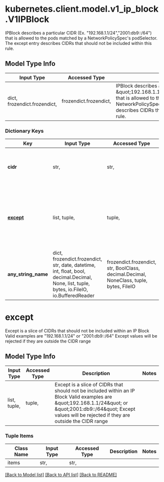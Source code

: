 # kubernetes.client.model.v1_ip_block.V1IPBlock

IPBlock describes a particular CIDR (Ex. \"192.168.1.1/24\",\"2001:db9::/64\") that is allowed to the pods matched by a NetworkPolicySpec's podSelector. The except entry describes CIDRs that should not be included within this rule.

## Model Type Info
Input Type | Accessed Type | Description | Notes
------------ | ------------- | ------------- | -------------
dict, frozendict.frozendict,  | frozendict.frozendict,  | IPBlock describes a particular CIDR (Ex. \&quot;192.168.1.1/24\&quot;,\&quot;2001:db9::/64\&quot;) that is allowed to the pods matched by a NetworkPolicySpec&#x27;s podSelector. The except entry describes CIDRs that should not be included within this rule. | 

### Dictionary Keys
Key | Input Type | Accessed Type | Description | Notes
------------ | ------------- | ------------- | ------------- | -------------
**cidr** | str,  | str,  | CIDR is a string representing the IP Block Valid examples are \&quot;192.168.1.1/24\&quot; or \&quot;2001:db9::/64\&quot; | 
**[except](#except)** | list, tuple,  | tuple,  | Except is a slice of CIDRs that should not be included within an IP Block Valid examples are \&quot;192.168.1.1/24\&quot; or \&quot;2001:db9::/64\&quot; Except values will be rejected if they are outside the CIDR range | [optional] 
**any_string_name** | dict, frozendict.frozendict, str, date, datetime, int, float, bool, decimal.Decimal, None, list, tuple, bytes, io.FileIO, io.BufferedReader | frozendict.frozendict, str, BoolClass, decimal.Decimal, NoneClass, tuple, bytes, FileIO | any string name can be used but the value must be the correct type | [optional]

# except

Except is a slice of CIDRs that should not be included within an IP Block Valid examples are \"192.168.1.1/24\" or \"2001:db9::/64\" Except values will be rejected if they are outside the CIDR range

## Model Type Info
Input Type | Accessed Type | Description | Notes
------------ | ------------- | ------------- | -------------
list, tuple,  | tuple,  | Except is a slice of CIDRs that should not be included within an IP Block Valid examples are \&quot;192.168.1.1/24\&quot; or \&quot;2001:db9::/64\&quot; Except values will be rejected if they are outside the CIDR range | 

### Tuple Items
Class Name | Input Type | Accessed Type | Description | Notes
------------- | ------------- | ------------- | ------------- | -------------
items | str,  | str,  |  | 

[[Back to Model list]](../../README.md#documentation-for-models) [[Back to API list]](../../README.md#documentation-for-api-endpoints) [[Back to README]](../../README.md)

